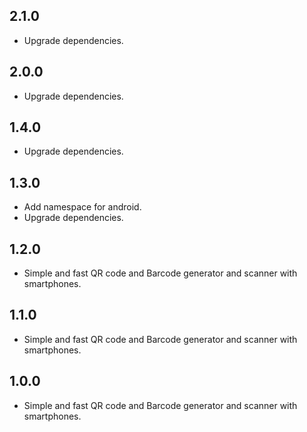 ## 2.1.0

* Upgrade dependencies.

## 2.0.0

* Upgrade dependencies.

## 1.4.0

* Upgrade dependencies.

## 1.3.0

* Add namespace for android.
* Upgrade dependencies.

## 1.2.0

* Simple and fast QR code and Barcode generator and scanner with smartphones.

## 1.1.0

* Simple and fast QR code and Barcode generator and scanner with smartphones.

## 1.0.0

* Simple and fast QR code and Barcode generator and scanner with smartphones.
